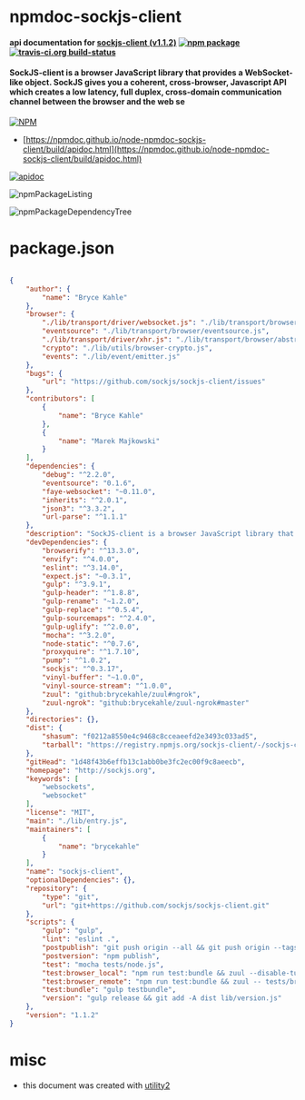 # npmdoc-sockjs-client

#### api documentation for  [sockjs-client (v1.1.2)](http://sockjs.org)  [![npm package](https://img.shields.io/npm/v/npmdoc-sockjs-client.svg?style=flat-square)](https://www.npmjs.org/package/npmdoc-sockjs-client) [![travis-ci.org build-status](https://api.travis-ci.org/npmdoc/node-npmdoc-sockjs-client.svg)](https://travis-ci.org/npmdoc/node-npmdoc-sockjs-client)

#### SockJS-client is a browser JavaScript library that provides a WebSocket-like object. SockJS gives you a coherent, cross-browser, Javascript API which creates a low latency, full duplex, cross-domain communication channel between the browser and the web se

[![NPM](https://nodei.co/npm/sockjs-client.png?downloads=true&downloadRank=true&stars=true)](https://www.npmjs.com/package/sockjs-client)

- [https://npmdoc.github.io/node-npmdoc-sockjs-client/build/apidoc.html](https://npmdoc.github.io/node-npmdoc-sockjs-client/build/apidoc.html)

[![apidoc](https://npmdoc.github.io/node-npmdoc-sockjs-client/build/screenCapture.buildCi.browser.%252Ftmp%252Fbuild%252Fapidoc.html.png)](https://npmdoc.github.io/node-npmdoc-sockjs-client/build/apidoc.html)

![npmPackageListing](https://npmdoc.github.io/node-npmdoc-sockjs-client/build/screenCapture.npmPackageListing.svg)

![npmPackageDependencyTree](https://npmdoc.github.io/node-npmdoc-sockjs-client/build/screenCapture.npmPackageDependencyTree.svg)



# package.json

```json

{
    "author": {
        "name": "Bryce Kahle"
    },
    "browser": {
        "./lib/transport/driver/websocket.js": "./lib/transport/browser/websocket.js",
        "eventsource": "./lib/transport/browser/eventsource.js",
        "./lib/transport/driver/xhr.js": "./lib/transport/browser/abstract-xhr.js",
        "crypto": "./lib/utils/browser-crypto.js",
        "events": "./lib/event/emitter.js"
    },
    "bugs": {
        "url": "https://github.com/sockjs/sockjs-client/issues"
    },
    "contributors": [
        {
            "name": "Bryce Kahle"
        },
        {
            "name": "Marek Majkowski"
        }
    ],
    "dependencies": {
        "debug": "^2.2.0",
        "eventsource": "0.1.6",
        "faye-websocket": "~0.11.0",
        "inherits": "^2.0.1",
        "json3": "^3.3.2",
        "url-parse": "^1.1.1"
    },
    "description": "SockJS-client is a browser JavaScript library that provides a WebSocket-like object. SockJS gives you a coherent, cross-browser, Javascript API which creates a low latency, full duplex, cross-domain communication channel between the browser and the web se",
    "devDependencies": {
        "browserify": "^13.3.0",
        "envify": "^4.0.0",
        "eslint": "^3.14.0",
        "expect.js": "~0.3.1",
        "gulp": "^3.9.1",
        "gulp-header": "^1.8.8",
        "gulp-rename": "~1.2.0",
        "gulp-replace": "^0.5.4",
        "gulp-sourcemaps": "^2.4.0",
        "gulp-uglify": "^2.0.0",
        "mocha": "^3.2.0",
        "node-static": "^0.7.6",
        "proxyquire": "^1.7.10",
        "pump": "^1.0.2",
        "sockjs": "^0.3.17",
        "vinyl-buffer": "~1.0.0",
        "vinyl-source-stream": "^1.0.0",
        "zuul": "github:brycekahle/zuul#ngrok",
        "zuul-ngrok": "github:brycekahle/zuul-ngrok#master"
    },
    "directories": {},
    "dist": {
        "shasum": "f0212a8550e4c9468c8cceaeefd2e3493c033ad5",
        "tarball": "https://registry.npmjs.org/sockjs-client/-/sockjs-client-1.1.2.tgz"
    },
    "gitHead": "1d48f43b6effb13c1abb0be3fc2ec00f9c8aeecb",
    "homepage": "http://sockjs.org",
    "keywords": [
        "websockets",
        "websocket"
    ],
    "license": "MIT",
    "main": "./lib/entry.js",
    "maintainers": [
        {
            "name": "brycekahle"
        }
    ],
    "name": "sockjs-client",
    "optionalDependencies": {},
    "repository": {
        "type": "git",
        "url": "git+https://github.com/sockjs/sockjs-client.git"
    },
    "scripts": {
        "gulp": "gulp",
        "lint": "eslint .",
        "postpublish": "git push origin --all && git push origin --tags",
        "postversion": "npm publish",
        "test": "mocha tests/node.js",
        "test:browser_local": "npm run test:bundle && zuul --disable-tunnel --local 9090 -- tests/browser.js",
        "test:browser_remote": "npm run test:bundle && zuul -- tests/browser.js",
        "test:bundle": "gulp testbundle",
        "version": "gulp release && git add -A dist lib/version.js"
    },
    "version": "1.1.2"
}
```



# misc
- this document was created with [utility2](https://github.com/kaizhu256/node-utility2)
